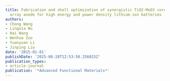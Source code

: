 ```yaml
---
title: Fabrication and shell optimization of synergistic TiO2-MoO3 core--shell nanowire
  array anode for high energy and power density lithium-ion batteries
authors:
- Chong Wang
- Lingxia Wu
- Hai Wang
- Wenhua Zuo
- Yuanyuan Li
- Jinping Liu
date: '2015-01-01'
publishDate: '2025-08-28T12:53:50.256015Z'
publication_types:
- article-journal
publication: '*Advanced Functional Materials*'
---
```

